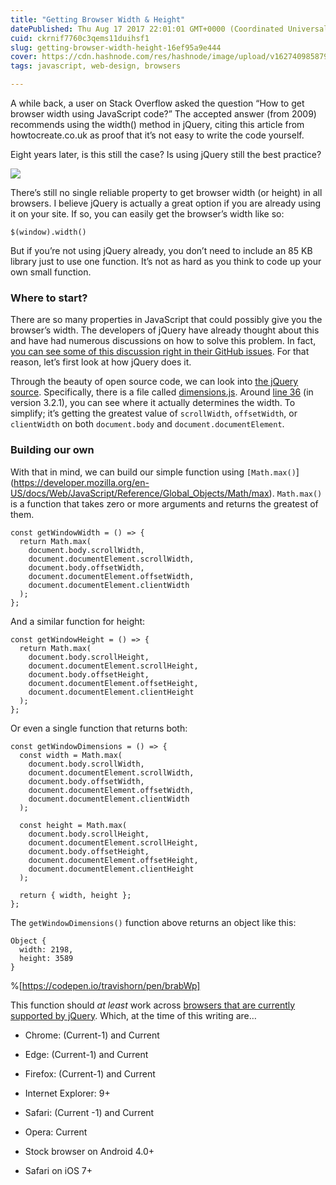```yaml
---
title: "Getting Browser Width & Height"
datePublished: Thu Aug 17 2017 22:01:01 GMT+0000 (Coordinated Universal Time)
cuid: ckrnif7760c3qems11duihsf1
slug: getting-browser-width-height-16ef95a9e444
cover: https://cdn.hashnode.com/res/hashnode/image/upload/v1627409858790/On4njuSeR.jpeg
tags: javascript, web-design, browsers

---
```



A while back, a user on Stack Overflow asked the question “How to get browser width using JavaScript code?” The accepted answer (from 2009) recommends using the width() method in jQuery, citing this article from howtocreate.co.uk as proof that it’s not easy to write the code yourself.

Eight years later, is this still the case? Is using jQuery still the best practice?

![](https://cdn.hashnode.com/res/hashnode/image/upload/v1627409856912/9Reff-9m6.jpeg)

There’s still no single reliable property to get browser width (or height) in all browsers. I believe jQuery is actually a great option if you are already using it on your site. If so, you can easily get the browser’s width like so:

```
$(window).width()
```


But if you’re not using jQuery already, you don’t need to include an 85 KB library just to use one function. It’s not as hard as you think to code up your own small function.

### Where to start?

There are so many properties in JavaScript that could possibly give you the browser’s width. The developers of jQuery have already thought about this and have had numerous discussions on how to solve this problem. In fact, [you can see some of this discussion right in their GitHub issues](https://github.com/jquery/jquery/issues?utf8=%E2%9C%93&q=is%3Aissue%20width). For that reason, let’s first look at how jQuery does it.

Through the beauty of open source code, we can look into [the jQuery source](https://github.com/jquery/jquery/tree/master/src). Specifically, there is a file called [dimensions.js](https://github.com/jquery/jquery/blob/master/src/dimensions.js). Around [line 36](https://github.com/jquery/jquery/blob/f71eeda0fac4ec1442e631e90ff0703a0fb4ac96/src/dimensions.js#L36) (in version 3.2.1), you can see where it actually determines the width. To simplify; it’s getting the greatest value of `scrollWidth`, `offsetWidth`, or `clientWidth` on both `document.body` and `document.documentElement`.

### Building our own

With that in mind, we can build our simple function using `[Math.max()`](https://developer.mozilla.org/en-US/docs/Web/JavaScript/Reference/Global_Objects/Math/max). `Math.max()` is a function that takes zero or more arguments and returns the greatest of them.

```
const getWindowWidth = () => {
  return Math.max(
    document.body.scrollWidth,
    document.documentElement.scrollWidth,
    document.body.offsetWidth,
    document.documentElement.offsetWidth,
    document.documentElement.clientWidth
  );
};
```


And a similar function for height:

```
const getWindowHeight = () => {
  return Math.max(
    document.body.scrollHeight,
    document.documentElement.scrollHeight,
    document.body.offsetHeight,
    document.documentElement.offsetHeight,
    document.documentElement.clientHeight
  );
};
```


Or even a single function that returns both:

```
const getWindowDimensions = () => {
  const width = Math.max(
    document.body.scrollWidth,
    document.documentElement.scrollWidth,
    document.body.offsetWidth,
    document.documentElement.offsetWidth,
    document.documentElement.clientWidth
  );
  
  const height = Math.max(
    document.body.scrollHeight,
    document.documentElement.scrollHeight,
    document.body.offsetHeight,
    document.documentElement.offsetHeight,
    document.documentElement.clientHeight
  );
  
  return { width, height };
};
```


The `getWindowDimensions()` function above returns an object like this:

```
Object {
  width: 2198,
  height: 3589
}
```

%[https://codepen.io/travishorn/pen/brabWp]

This function should *at least* work across [browsers that are currently supported by jQuery](https://jquery.com/browser-support/). Which, at the time of this writing are…

* Chrome: (Current-1) and Current

* Edge: (Current-1) and Current

* Firefox: (Current-1) and Current

* Internet Explorer: 9+

* Safari: (Current -1) and Current

* Opera: Current

* Stock browser on Android 4.0+

* Safari on iOS 7+